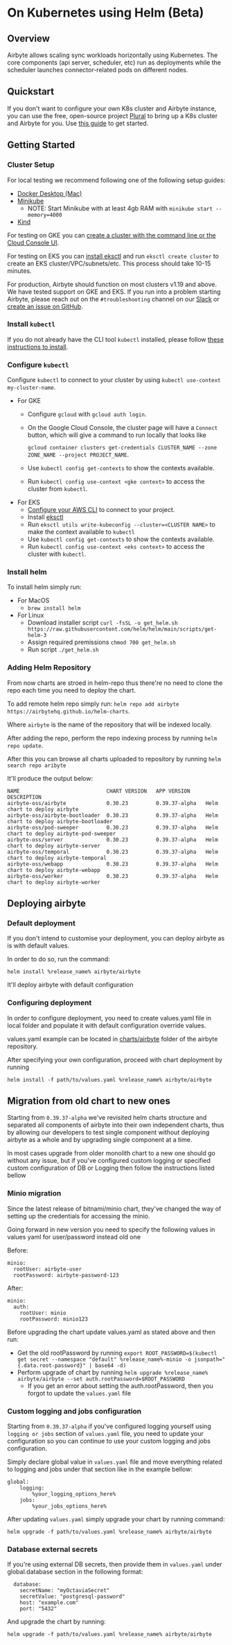 # On Kubernetes using Helm (Beta)

## Overview

Airbyte allows scaling sync workloads horizontally using Kubernetes. The core components \(api server, scheduler, etc\) run as deployments while the scheduler launches connector-related pods on different nodes.

## Quickstart

If you don't want to configure your own K8s cluster and Airbyte instance, you can use the free, open-source project [Plural](https://www.plural.sh/) to bring up a K8s cluster and Airbyte for you. Use [this guide](on-plural.md) to get started.

## Getting Started

### Cluster Setup

For local testing we recommend following one of the following setup guides:

* [Docker Desktop \(Mac\)](https://docs.docker.com/desktop/kubernetes)
* [Minikube](https://minikube.sigs.k8s.io/docs/start)
  * NOTE: Start Minikube with at least 4gb RAM with `minikube start --memory=4000`
* [Kind](https://kind.sigs.k8s.io/docs/user/quick-start/)

For testing on GKE you can [create a cluster with the command line or the Cloud Console UI](https://cloud.google.com/kubernetes-engine/docs/how-to/creating-a-zonal-cluster).

For testing on EKS you can [install eksctl](https://eksctl.io/introduction/) and run `eksctl create cluster` to create an EKS cluster/VPC/subnets/etc. This process should take 10-15 minutes.

For production, Airbyte should function on most clusters v1.19 and above. We have tested support on GKE and EKS. If you run into a problem starting Airbyte, please reach out on the `#troubleshooting` channel on our [Slack](https://slack.airbyte.io/) or [create an issue on GitHub](https://github.com/airbytehq/airbyte/issues/new?assignees=&labels=type%2Fbug&template=bug-report.md&title=).

### Install `kubectl`

If you do not already have the CLI tool `kubectl` installed, please follow [these instructions to install](https://kubernetes.io/docs/tasks/tools/).

### Configure `kubectl`

Configure `kubectl` to connect to your cluster by using `kubectl use-context my-cluster-name`.

* For GKE
  * Configure `gcloud` with `gcloud auth login`.
  * On the Google Cloud Console, the cluster page will have a `Connect` button, which will give a command to run locally that looks like

    `gcloud container clusters get-credentials CLUSTER_NAME --zone ZONE_NAME --project PROJECT_NAME`.

  * Use `kubectl config get-contexts` to show the contexts available.
  * Run `kubectl config use-context <gke context>` to access the cluster from `kubectl`.
* For EKS
  * [Configure your AWS CLI](https://docs.aws.amazon.com/cli/latest/userguide/cli-chap-configure.html) to connect to your project.
  * Install [eksctl](https://eksctl.io/introduction/)
  * Run `eksctl utils write-kubeconfig --cluster=<CLUSTER NAME>` to make the context available to `kubectl`
  * Use `kubectl config get-contexts` to show the contexts available.
  * Run `kubectl config use-context <eks context>` to access the cluster with `kubectl`.

### Install helm

To install helm simply run:

* For MacOS
  * `brew install helm`
* For Linux
  * Download installer script `curl -fsSL -o get_helm.sh https://raw.githubusercontent.com/helm/helm/main/scripts/get-helm-3`
  * Assign required premissions `chmod 700 get_helm.sh`
  * Run script `./get_helm.sh`

### Adding Helm Repository

From now charts are stroed in helm-repo thus there're no need to clone the repo each time you need to deploy the chart.

To add remote helm repo simply run: `helm repo add airbyte https://airbytehq.github.io/helm-charts`.

Where `airbyte` is the name of the repository that will be indexed locally.

After adding the repo, perform the repo indexing process by running `helm repo update`.

After this you can browse all charts uploaded to repository by running `helm search repo aribyte`

It'll produce the output below:

```text
NAME                            CHART VERSION   APP VERSION     DESCRIPTION                             
airbyte-oss/airbyte             0.30.23         0.39.37-alpha   Helm chart to deploy airbyte            
airbyte-oss/airbyte-bootloader  0.30.23         0.39.37-alpha   Helm chart to deploy airbyte-bootloader 
airbyte-oss/pod-sweeper         0.30.23         0.39.37-alpha   Helm chart to deploy airbyte-pod-sweeper
airbyte-oss/server              0.30.23         0.39.37-alpha   Helm chart to deploy airbyte-server     
airbyte-oss/temporal            0.30.23         0.39.37-alpha   Helm chart to deploy airbyte-temporal   
airbyte-oss/webapp              0.30.23         0.39.37-alpha   Helm chart to deploy airbyte-webapp     
airbyte-oss/worker              0.30.23         0.39.37-alpha   Helm chart to deploy airbyte-worker  
```

## Deploying airbyte
### Default deployment

If you don't intend to customise your deployment, you can deploy airbyte as is with default values.

In order to do so, run the command: 
```
helm install %release_name% airbyte/airbyte
```

It'll deploy airbyte with default configuration

### Configuring deployment

In order to configure deployment, you need to create values.yaml file in local folder and populate it with default configuration override values.

values.yaml example can be located in [charts/airbyte](https://github.com/airbytehq/airbyte/blob/master/charts/airbyte/values.yaml) folder of the airbyte repository.

After specifying your own configuration, proceed with chart deployment by running 
```text
helm install -f path/to/values.yaml %release_name% airbyte/airbyte
```

## Migration from old chart to new ones

Starting from `0.39.37-alpha` we've revisited helm charts structure and separated all components of airbyte into their own independent charts, thus by allowing our developers to test single component without deploying airbyte as a whole and by upgrading single component at a time.

In most cases upgrade from older monolith chart to a new one should go without any issue, but if you've configured custom logging or specified custom configuration of DB or Logging then follow the instructions listed bellow

### Minio migration

Since the latest release of bitnami/minio chart, they've changed the way of setting up the credentials for accessing the minio.

Going forward in new version you need to specify the following values in values yaml for user/password instead old one

Before:
```text
minio:
  rootUser: airbyte-user
  rootPassword: airbyte-password-123
```
After:
```text
minio:
  auth:
    rootUser: minio
    rootPassword: minio123

```

Before upgrading the chart update values.yaml as stated above and then run:

* Get the old rootPassword by running `export ROOT_PASSWORD=$(kubectl get secret --namespace "default" %release_name%-minio -o jsonpath="{.data.root-password}" | base64 -d)`
* Perform upgrade of chart by running `helm upgrade %release_name% airbyte/airbyte --set auth.rootPassword=$ROOT_PASSWORD`
  * If you get an error about setting the auth.rootPassword, then you forgot to update the `values.yaml` file

### Custom logging and jobs configuration

Starting from `0.39.37-alpha` if you've configured logging yourself using `logging or jobs` section of `values.yaml` file, you need to update your configuration so you can continue to use your custom logging and jobs configuration.

Simply declare global value in `values.yaml` file and move everything related to logging and jobs under that section like in the example bellow:

```text
global:
    logging:
        %your_logging_options_here%
    jobs:
        %your_jobs_options_here%
```

After updating `values.yaml` simply upgrade your chart by running command: 
```shell
helm upgrade -f path/to/values.yaml %release_name% airbyte/airbyte
```

### Database external secrets

If you're using external DB secrets, then provide them in `values.yaml` under global.database section in the following format:

```text
  database:
    secretName: "myOctaviaSecret"
    secretValue: "postgresql-password"
    host: "example.com"
    port: "5432"
```

And upgrade the chart by running: 
```shell
helm upgrade -f path/to/values.yaml %release_name% airbyte/airbyte
```

